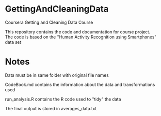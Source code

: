 # GettingAndCleaningData
Coursera Getting and Cleaning Data Course

This repository contains the code and documentation for course project.  The code is based on the "Human Activity Recognition using Smartphones" data set

# Notes

Data must be in same folder with original file names

CodeBook.md contains the information about the data and transformations used

run_analysis.R contains the R code used to "tidy" the data

The final output is stored in averages_data.txt
